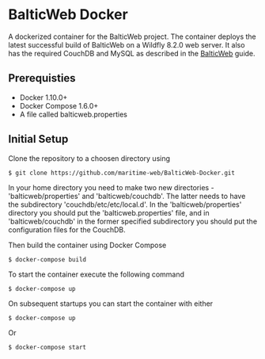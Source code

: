 # BalticWeb Docker
A dockerized container for the BalticWeb project. The container deploys the latest successful build of BalticWeb on a Wildfly 8.2.0 web server. It also has the required CouchDB and MySQL as described in the [BalticWeb](https://github.com/maritime-web/BalticWeb#balticweb) guide. 

## Prerequisties
* Docker 1.10.0+
* Docker Compose 1.6.0+
* A file called balticweb.properties

## Initial Setup
Clone the repository to a choosen directory using

    $ git clone https://github.com/maritime-web/BalticWeb-Docker.git

In your home directory you need to make two new directories - 'balticweb/properties' and 'balticweb/couchdb'. The latter needs to have the subdirectory 'couchdb/etc/etc/local.d'.
In the 'balticweb/properties' directory you should put the 'balticweb.properties' file, and in 'balticweb/couchdb' in the former specified subdirectory you should put the configuration files for the CouchDB.

Then build the container using Docker Compose

    $ docker-compose build

To start the container execute the following command
    
    $ docker-compose up

On subsequent startups you can start the container with either

    $ docker-compose up

Or

    $ docker-compose start
